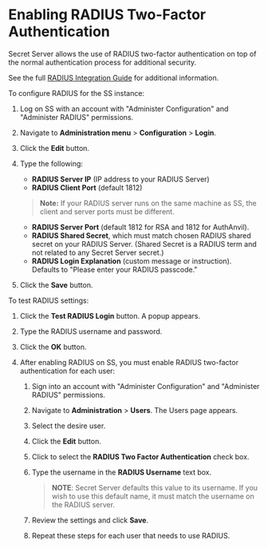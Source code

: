 [title]: # (Enabling RADIUS Two-Factor Authentication)
[tags]: # (Authentication, Credentials, RADIUS, 2FA)
[priority]: # (1000)
[redirect]: # "SecretServerRadiusIntegration"

# Enabling RADIUS Two-Factor Authentication

Secret Server allows the use of RADIUS two-factor authentication on top of the normal authentication process for additional security.

 See the full [RADIUS Integration Guide](https://updates.thycotic.net/secretserver/documents/SS_INT_RADIUS.pdf) for additional information.

To configure RADIUS for the SS instance:

1. Log on SS with an account with "Administer Configuration" and "Administer RADIUS" permissions.

1. Navigate to **Administration menu** > **Configuration** > **Login**.

1. Click the **Edit** button.

1. Type the following:

   - **RADIUS Server IP** (IP address to your RADIUS Server)
   - **RADIUS Client Port** (default 1812)

   > **Note:** If your RADIUS server runs on the same machine as SS, the client and server ports must be different.

   - **RADIUS Server Port** (default 1812 for RSA and 1812 for AuthAnvil).
   - **RADIUS Shared Secret**, which must match chosen RADIUS shared secret on your RADIUS Server. (Shared Secret is a RADIUS term and not related to any Secret Server secret.)
   - **RADIUS Login Explanation** (custom message or instruction). Defaults to "Please enter your RADIUS passcode."

1. Click the **Save** button.

To test RADIUS settings:

1. Click the **Test RADIUS Login** button. A popup appears.

2. Type the RADIUS username and password.

2. Click the **OK** button.

2. After enabling RADIUS on SS, you must enable RADIUS two-factor authentication for each user:

   1. Sign into an account with "Administer Configuration" and "Administer RADIUS" permissions.

   1. Navigate to **Administration** > **Users**. The Users page appears.

   1. Select the desire user.

   1. Click the **Edit** button.

   1. Click to select the **RADIUS Two Factor Authentication** check box.

   1. Type the username in the **RADIUS Username** text box.

      > **NOTE**: Secret Server defaults this value to its username. If you wish to use this default name, it must match the username on the RADIUS server.

   1. Review the settings and click **Save**.

   1. Repeat these steps for each user that needs to use RADIUS.

